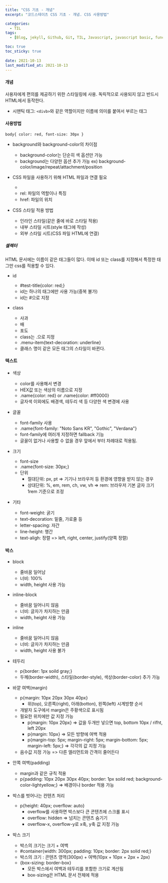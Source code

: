 ```yaml
---
title: "CSS 기초 - 개념"
excerpt: "코드스테이츠 CSS 기초 - 개념. CSS 사용방법"

categories:
  - TIL
tags:
  - [Blog, jekyll, Github, Git, TIL, Javascript, javascript basic, function,자바스크립트 기본개념, 타입, 문자열, 반복문, codestates, HTML, CSS, CSS 사용법]

toc: true
toc_sticky: true
 
date: 2021-10-13
last_modified_at: 2021-10-13
---
```


#### 개념
사용자에게 편의를 제공하기 위한 스타일링에 사용. 독릭적으로 사용되지 않고 반드시 HTML에서 동작한다.
* 시맨틱 태그: `<divb>`와 같은 역할이지만 이름에 의미를 붙여서 부르는 태그

#### 사용방법
`body{ color: red, font-size: 30px }`

* background와 background-color의 차이점
  * background-color는 단순히 색 옵션만 가능
  * background는 다양한 옵션 추가 가능
    ex) background-color/image/repeat/attachment/position

* CSS 파일을 사용하기 위해 HTML 파일과 연결 필요
  * <link rel="stylesheet" href="index.css" />
  * rel: 파일의 역할이나 특징
  * href: 파일의 위치

* CSS 스타일 적용 방법
  * 인라인 스타일(같은 줄에 바로 스타일 적용)
  * 내부 스타일 시트(style 태그에 작성)
  * 외부 스타일 시트(CSS 파일 HTML에 연결)

##### 셀렉터
HTML 문서에는 이름이 같은 태그들이 많다. 이때 id 또는 class를 지정해서 특정한 태그만 css를 적용할 수 있다.

* id
  * #test-title{color: red;}
  * id는 하나의 태그에만 사용 가능(중복 불가)
  * id는 #으로 지정

* class
  * <div class="menu-item">사과<div>
  * <div class="menu-item">배<div>
  * <div class="menu-item">포도<div>
  * class는 .으로 지정
  * .menu-item{text-decoration: underline}
  * 클래스 명이 같은 모든 태그의 스타일이 바뀐다.

#### 텍스트
* 색상
  * color를 사용해서 변경
  * HEX값 또는 색상의 이름으로 지정
  * .name{color: red} or .name{color: #ff0000}
  * 글자색 이외에도 배경색, 테두리 색 등 다양한 색 변경에 사용

* 글꼴
  * font-family 사용
  * .name{font-family: "Noto Sans KR", "Gothic", "Verdana"}
  * font-family에 여러개 지정하면 fallback 기능
  * 글꼴이 없거나 사용할 수 없을 경우 앞에서 부터 차례대로 적용됨.

* 크기
  * font-size
  * .name{font-size: 30px;}
  * 단위
    * 절대단위: px, pt => 기기나 브라우저 등 환경에 영향을 받지 않는 경우
    * 상대단위: %, em, rem, ch, vw, vh => rem: 브라우저 기본 글자 크기 1rem 기준으로 조정

* 기타
  * font-weight: 굵기
  * text-decoration: 밑줄, 가로줄 등
  * letter-spacing: 자간
  * line-height: 행간
  * text-aligh: 정렬 => left, right, center, justify(양쪽 정렬)

#### 박스
* block
  * 줄바꿈 일어남
  * 너비: 100%
  * width, height 사용 가능

* inline-block
  * 줄바꿈 일어나지 않음
  * 너비: 글자가 차지하는 만큼
  * width, height 사용 가능

* inline
  * 줄바꿈 일어나지 않음
  * 너비: 글자가 차지하는 만큼
  * width, height 사용 불가

* 테두리
  * p{border: 1px soild gray;}
  * 두께(border-width), 스타일(border-style), 색상(border-color) 추가 가능

* 바깥 여백(margin)
  * p{margin: 10px 20px 30px 40px}
    * 위(top), 오른쪽(right), 아래(botton), 왼쪽(left) 시계방향 순서
  * 개발자 도구에서 margin은 주황색으로 표시됨
  * 필요한 위치에만 값 지정 가능
    * p{margin: 10px 20px} => 값을 두개만 넣으면 top, bottom 10px / rifht, left 20px
    * p{margin: 10px} => 모든 방향에 여백 적용
    * p{margin-top: 5px; margin-right: 5px; margin-bottom: 5px; margin-left: 5px;} => 각각의 값 지정 가능
  * 음수값 지정 가능 => 다른 엘리먼트와 간격이 줄어든다

* 안쪽 여백(padding)
  * margin과 같은 규칙 적용
  * p{padding: 10px 20px 30px 40px; border: 1px soild red; background-color-lightyellow;} => 배경이나 border 적용 가능

* 박스를 벗어나는 컨텐츠 처리
  * p{height: 40px; overflow: auto}
    * overflow를 사용하면 박스보다 큰 콘텐츠에 스크롤 표시
    * overflow: hidden => 넘치는 콘텐츠 숨기기
    * overflow-x, overflow-y로 x축, y축 값 지정 가능

* 박스 크기
  * 박스의 크기는 크기 + 여백
  * #container{width: 300px; padding: 10px; border: 2px solid red;}
  * 박스의 크기 : 콘텐츠 영역(300px) + 여백(10px + 10px + 2px + 2px)
  * {box-sizing: border-box}
    * 모든 박스에서 여백과 테두리를 포함한 크기로 계산됨
    * box-sizing은 HTML 문서 전체에 적용

